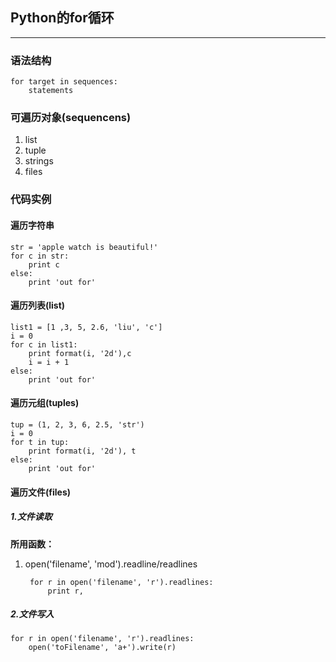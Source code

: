## Python的for循环

***

### 语法结构

```
for target in sequences:
	statements

```

### 可遍历对象(sequencens)

1. list
2. tuple
3. strings
4. files

### 代码实例

#### 遍历字符串

	str = 'apple watch is beautiful!'
	for c in str:
		print c
	else:
		print 'out for'
		
#### 遍历列表(list)

	list1 = [1 ,3, 5, 2.6, 'liu', 'c']
	i = 0
	for c in list1:
		print format(i, '2d'),c
		i = i + 1
	else:
		print 'out for'
		
#### 遍历元组(tuples)

	tup = (1, 2, 3, 6, 2.5, 'str')
	i = 0
	for t in tup:
		print format(i, '2d'), t
	else:
		print 'out for'
		
#### 遍历文件(files)

##### 1.文件读取

**所用函数：**

1. open('filename', 'mod').readline/readlines

		for r in open('filename', 'r').readlines:
			print r,
		

##### 2.文件写入

	for r in open('filename', 'r').readlines:
		open('toFilename', 'a+').write(r)




